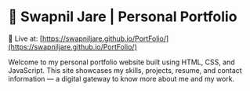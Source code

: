 # 💼 Swapnil Jare | Personal Portfolio

🚀 Live at: [https://swapniljare.github.io/PortFolio/](https://swapniljare.github.io/PortFolio/)

Welcome to my personal portfolio website built using HTML, CSS, and JavaScript. This site showcases my skills, projects, resume, and contact information — a digital gateway to know more about me and my work.
